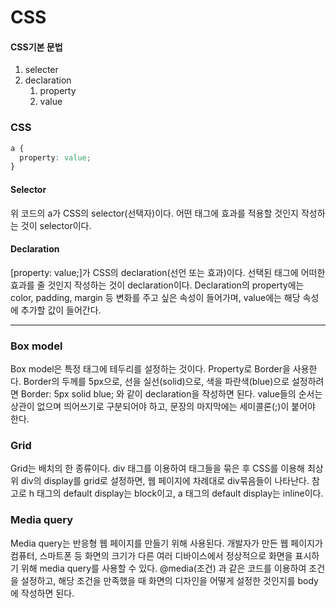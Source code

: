 <h1>CSS</h1>
<h4>CSS기본 문법</h4>
<ol>
<li>
selecter
</li>
<li>
declaration
<ol>
<li>
property
</li>
<li>
value
</li>
</ol>
</li>
</ol>
<h3>CSS</h3>

```css
a {
  property: value;
}
```

<h4>Selector</h4>
위 코드의 a가 CSS의 selector(선택자)이다. 어떤 태그에 효과를 적용할 것인지 작성하는 것이 selector이다. 
<br>
<h4>Declaration</h4>
[property: value;]가 CSS의 declaration(선언 또는 효과)이다. 선택된 태그에 어떠한 효과를 줄 것인지 작성하는 것이 declaration이다.
Declaration의 property에는 color, padding, margin 등 변화를 주고 싶은 속성이 들어가며, value에는 해당 속성에 추가할 값이 들어간다.
<hr>
<h3>Box model</h3>
Box model은 특정 태그에 테두리를 설정하는 것이다. Property로 Border을 사용한다. Border의 두께를 5px으로, 선을 실선(solid)으로, 색을 파란색(blue)으로 설정하려면 Border: 5px solid blue; 와 같이 declaration을 작성하면 된다. value들의 순서는 상관이 없으며 띄어쓰기로 구분되어야 하고, 문장의 마지막에는 세미콜론(;)이 붙어야 한다.
<h3>Grid</h3>
Grid는 배치의 한 종류이다. div 태그를 이용하여 태그들을 묶은 후 CSS를 이용해 최상위 div의 display를 grid로 설정하면, 웹 페이지에 차례대로 div묶음들이 나타난다. 참고로 h 태그의 default display는 block이고, a 태그의 default display는 inline이다. 
<h3>Media query</h3>
Media query는 반응형 웹 페이지를 만들기 위해 사용된다. 개발자가 만든 웹 페이지가 컴퓨터, 스마트폰 등 화면의 크기가 다른 여러 디바이스에서 정상적으로 화면을 표시하기 위해 media query를 사용할 수 있다. @media(조건) 과 같은 코드를 이용하여 조건을 설정하고, 해당 조건을 만족했을 때 화면의 디자인을 어떻게 설정한 것인지를 body에 작성하면 된다.
